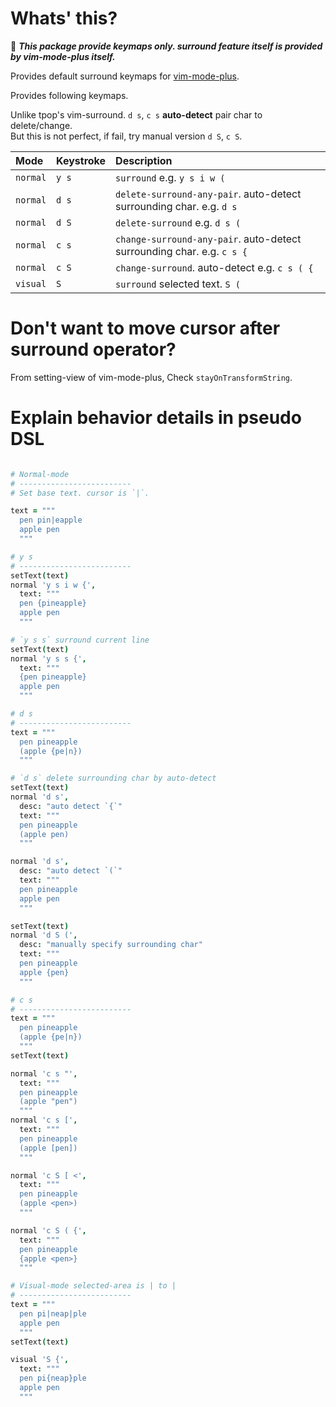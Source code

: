 # Whats' this?

:rotating_light: ***This package provide keymaps only. surround feature itself is provided by vim-mode-plus itself.***  

Provides default surround keymaps for [vim-mode-plus](https://atom.io/packages/vim-mode-plus).

Provides following keymaps.  

Unlike tpop's vim-surround. `d s`, `c s` **auto-detect** pair char to delete/change.  
But this is not perfect, if fail, try manual version `d S`, `c S`.  

| Mode     | Keystroke | Description                                                            |
|:---------|:----------|:-----------------------------------------------------------------------|
| `normal` | `y s`     | `surround` e.g. `y s i w (`                                            |
| `normal` | `d s`     | `delete-surround-any-pair`. auto-detect surrounding char. e.g. `d s`   |
| `normal` | `d S`     | `delete-surround` e.g. `d s (`                                         |
| `normal` | `c s`     | `change-surround-any-pair`. auto-detect surrounding char. e.g. `c s {` |
| `normal` | `c S`     | `change-surround`. auto-detect e.g. `c s ( {`                          |
| `visual` | `S`       | `surround` selected text. `S (`                                        |

# Don't want to move cursor after surround operator?

From setting-view of vim-mode-plus, Check `stayOnTransformString`.

# Explain behavior details in pseudo DSL

```coffeescript

# Normal-mode
# -------------------------
# Set base text. cursor is `|`.

text = """
  pen pin|eapple
  apple pen
  """

# y s
# -------------------------
setText(text)
normal 'y s i w {',
  text: """
  pen {pineapple}
  apple pen
  """

# `y s s` surround current line
setText(text)
normal 'y s s {',
  text: """
  {pen pineapple}
  apple pen
  """

# d s
# -------------------------
text = """
  pen pineapple
  (apple {pe|n})
  """

# `d s` delete surrounding char by auto-detect
setText(text)
normal 'd s',
  desc: "auto detect `{`"
  text: """
  pen pineapple
  (apple pen)
  """

normal 'd s',
  desc: "auto detect `(`"
  text: """
  pen pineapple
  apple pen
  """

setText(text)
normal 'd S (',
  desc: "manually specify surrounding char"
  text: """
  pen pineapple
  apple {pen}
  """

# c s
# -------------------------
text = """
  pen pineapple
  (apple {pe|n})
  """
setText(text)

normal 'c s "',
  text: """
  pen pineapple
  (apple "pen")
  """
normal 'c s [',
  text: """
  pen pineapple
  (apple [pen])
  """

normal 'c S [ <',
  text: """
  pen pineapple
  (apple <pen>)
  """

normal 'c S ( {',
  text: """
  pen pineapple
  {apple <pen>}
  """

# Visual-mode selected-area is | to |
# -------------------------
text = """
  pen pi|neap|ple
  apple pen
  """
setText(text)

visual 'S {',
  text: """
  pen pi{neap}ple
  apple pen
  """
```
